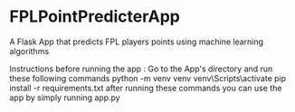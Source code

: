 # FPLPointPredicterApp
A Flask App that predicts FPL players points using machine learning algorithms

Instructions before running the app :
Go to the App's directory and run these following commands
python -m venv venv
venv\Scripts\activate
pip install -r requirements.txt
after running these commands you can use the app by simply running app.py
